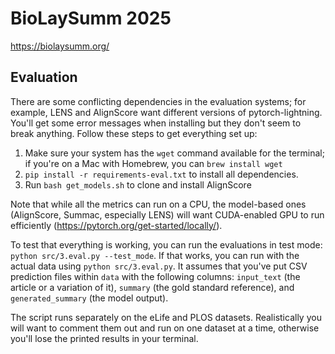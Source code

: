 # BioLaySumm 2025

https://biolaysumm.org/

## Evaluation

There are some conflicting dependencies in the evaluation systems; for example, LENS and AlignScore want different versions of pytorch-lightning. You'll get some error messages when installing but they don't seem to break anything. Follow these steps to get everything set up:

1) Make sure your system has the `wget` command available for the terminal; if you're on a Mac with Homebrew, you can `brew install wget`
2) `pip install -r requirements-eval.txt` to install all dependencies.
3) Run `bash get_models.sh` to clone and install AlignScore

Note that while all the metrics can run on a CPU, the model-based ones (AlignScore, Summac, especially LENS) will want CUDA-enabled GPU to run efficiently (https://pytorch.org/get-started/locally/).

To test that everything is working, you can run the evaluations in test mode: `python src/3.eval.py --test_mode`. If that works, you can run with the actual data using `python src/3.eval.py`. It assumes that you've put CSV prediction files within `data` with the following columns: `input_text` (the article or a variation of it), `summary` (the gold standard reference), and `generated_summary` (the model output).

The script runs separately on the eLife and PLOS datasets. Realistically you will want to comment them out and run on one dataset at a time, otherwise you'll lose the printed results in your terminal.
